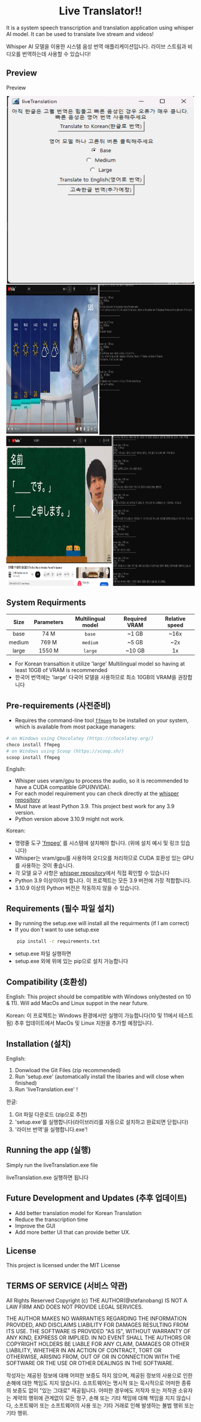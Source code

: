 <h1 align="center">Live Translator!!</h1>
It is a system speech transcription and translation application using whisper AI model.
It can be used to translate live stream and videos!

Whisper AI 모델을 이용한 시스템 음성 번역 애플리케이션입니다. 라이브 스트림과 비디오를 번역하는데 사용할 수 있습니다!


## Preview
<summary>Preview</summary>
    <p align="center">
        <img src="https://github.com/stefanobang/live_translation/blob/master/assets/Example1.png" width="500" height="500"> 
        <img src="https://github.com/stefanobang/live_translation/blob/master/assets/Example2.png" width="800" height="400">
        <img src="https://github.com/stefanobang/live_translation/blob/master/assets/Example3.png" width="800" height="400">
    </p>

## System Requirments

|  Size  | Parameters |  Multilingual model | Required VRAM | Relative speed |
|:------:|:----------:|:------------------:|:-------------:|:--------------:|
|  base  |    74 M    |       `base`       |     ~1 GB     |      ~16x      |
| medium |   769 M    |      `medium`      |     ~5 GB     |      ~2x       |
| large  |   1550 M   |      `large`       |    ~10 GB     |       1x       |

- For Korean transaltion it utilize 'large' Multilingual model so having at least 10GB of VRAM is recommended
- 한국어 번역에는 'large' 다국어 모델을 사용하므로 최소 10GB의 VRAM을 권장합니다

## Pre-requirements (사전준비)    
- Requires the command-line tool [`ffmpeg`](https://ffmpeg.org/) to be installed on your system, which is available from most package managers:
```bash
# on Windows using Chocolatey (https://chocolatey.org/)
choco install ffmpeg
# on Windows using Scoop (https://scoop.sh/)
scoop install ffmpeg
```
Englsih:
- Whisper uses vram/gpu to process the audio, so it is recommended to have a CUDA compatible GPU(NVIDA). 
- For each model requirement you can check directly at the [whisper repository](https://github.com/openai/whisper) 
- Must have at least Python 3.9. This project best work for any 3.9 version. 
- Python version above 3.10.9 might not work. 

Korean:
- 명령줄 도구 ['fmpeg'](https://ffmpeg.org/) 를 시스템에 설치해야 합니다. (위에 설치 예시 및 링크 있습니다)
- Whisper는 vram/gpu를 사용하여 오디오를 처리하므로 CUDA 호환성 있는 GPU를 사용하는 것이 좋습니다. 
- 각 모델 요구 사항은 [whisper repository](https://github.com/openai/whisper)에서 직접 확인할 수 있습니다
- Python 3.9 이상이어야 합니다. 이 프로젝트는 모든 3.9 버전에 가장 적합합니다.
- 3.10.9 이상의 Python 버전은 작동하지 않을 수 있습니다.


## Requirements (필수 파일 설치)
- By running the setup.exe will install all the requirments (if I am correct)
- If you don`t want to use setup.exe

```bash
    pip install -r requirements.txt
```
- setup.exe 파일 실행하면 
- setup.exe 외에 위에 있는 pip으로 설치 가능합니다

## Compatibility (호환성)
English:
This project should be compatible with Windows only(tested on 10 & 11). 
Will add MacOs and Linux suppot in the near future.

Korean:
이 프로젝트는 Windows 환경에서만 실행이 가능합니다(10 및 11에서 테스트됨)
추후 업데이트에서 MacOs 및 Linux 지원을 추가할 예정입니다.

## Installation (설치)
English:
1. Donwload the Git Files (zip recommended)
2. Run 'setup.exe' (automatically install the libaries and will close when finished)
3. Run 'liveTranslation.exe' !

한글:
1. Git 파일 다운로드 (zip으로 추천)
2. 'setup.exe'를 실행합니다(라이브러리를 자동으로 설치하고 완료되면 닫힙니다)
3. '라이브 번역'을 실행합니다.exe'!

## Running the app (실행)
Simply run the liveTranslation.exe file

liveTranslation.exe 실행하면 됩니다
## Future Development and Updates (추후 업데이트)
- Add better translation model for Korean Translation
- Reduce the transcription time
- Improve the GUI
- Add more better UI that can provide better UX. 

## License
This project is licensed under the MIT License 

## TERMS OF SERVICE (서비스 약관)
All Rights Reserved
Copyright (c) 
THE AUTHOR(@stefanobang) IS NOT A LAW FIRM AND DOES NOT PROVIDE LEGAL SERVICES.

THE AUTHOR MAKES NO WARRANTIES REGARDING THE INFORMATION PROVIDED, AND DISCLAIMS LIABILITY FOR DAMAGES RESULTING FROM ITS USE. 
THE SOFTWARE IS PROVIDED "AS IS", WITHOUT WARRANTY OF ANY KIND, EXPRESS OR IMPLIED. 
IN NO EVENT SHALL THE AUTHORS OR COPYRIGHT HOLDERS BE LIABLE FOR ANY CLAIM, DAMAGES OR OTHER LIABILITY, WHETHER IN AN ACTION OF CONTRACT, 
TORT OR OTHERWISE, ARISING FROM, OUT OF OR IN CONNECTION WITH THE SOFTWARE OR THE USE OR OTHER DEALINGS IN THE SOFTWARE.

작성자는 제공된 정보에 대해 어떠한 보증도 하지 않으며, 제공된 정보의 사용으로 인한 손해에 대한 책임도 지지 않습니다.
소프트웨어는 명시적 또는 묵시적으로 어떠한 종류의 보증도 없이 "있는 그대로" 제공됩니다.
어떠한 경우에도 저작자 또는 저작권 소유자는 계약의 행위에 관계없이 모든 청구, 손해 또는 기타 책임에 대해 책임을 지지 않습니다,
소프트웨어 또는 소프트웨어의 사용 또는 기타 거래로 인해 발생하는 불법 행위 또는 기타 행위.
